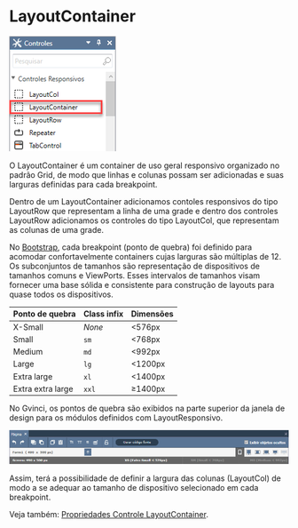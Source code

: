 # LayoutContainer

![](../../../../../.gitbook/assets/image%20%2897%29.png)

O LayoutContainer é um container de uso geral responsivo organizado no padrão Grid, de modo que linhas e colunas possam ser adicionadas e suas larguras definidas para cada breakpoint.

Dentro de um LayoutContainer adicionamos contoles responsivos do tipo LayoutRow que representam a linha de uma grade e dentro dos controles LayoutRow adicionamos os controles do tipo LayoutCol, que representam as colunas de uma grade.

No [Bootstrap](https://getbootstrap.com/), cada breakpoint \(ponto de quebra\) foi definido para acomodar confortavelmente containers cujas larguras são múltiplas de 12. Os subconjuntos de tamanhos são representação de dispositivos de tamanhos comuns e ViewPorts. Esses intervalos de tamanhos visam fornecer uma base sólida e consistente para construção de layouts para quase todos os dispositivos.



| Ponto de quebra | Class infix | Dimensões |
| :--- | :--- | :--- |
| X-Small | _None_ | &lt;576px |
| Small | `sm` | &lt;768px |
| Medium | `md` | &lt;992px |
| Large | `lg` | &lt;1200px |
| Extra large | `xl` | &lt;1400px |
| Extra extra large | `xxl` | ≥1400px |

No Gvinci, os pontos de quebra são exibidos na parte superior da janela de design para os módulos definidos com LayoutResponsivo.

![](../../../../../.gitbook/assets/image%20%2890%29.png)

Assim, terá a possibilidade de definir a largura das colunas \(LayoutCol\) de modo a se adequar ao tamanho de dispositivo selecionado em cada breakpoint.

Veja também: [Propriedades Controle LayoutContainer](../../gvinci-propriedades-less-than-f4-greater-than/controles/prop-layoutcontainer.md).

